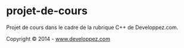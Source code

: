 projet-de-cours
===============
Projet de cours dans le cadre de la rubrique C++ de Developpez.com.

Copyright © 2014 - www.developpez.com
